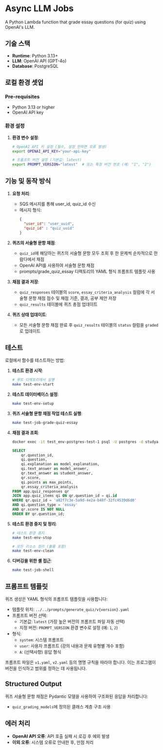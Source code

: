 # Async LLM Jobs

A Python Lambda function that grade essay questions (for quiz) using OpenAI's LLM.

## 기술 스택

- **Runtime**: Python 3.13+
- **LLM**: OpenAI API (GPT-4o)
- **Database**: PostgreSQL

## 로컬 환경 셋업

### Pre-requisites

- Python 3.13 or higher
- OpenAI API key 

### 환경 설정

1. **환경 변수 설정**:
   ```bash
   # OpenAI API 키 설정 (필수, 설정 안하면 오류 발생)
   export OPENAI_API_KEY="your-api-key"
   
   # 프롬프트 버전 설정 (기본값: latest)
   export PROMPT_VERSION="latest"  # 또는 특정 버전 번호 (예: "1", "2")
   ```

## 기능 및 동작 방식

1. **요청 처리**:
    - SQS 메시지를 통해 user_id, quiz_id 수신
    - 메시지 형식:
      ```json
      {
        "user_id": "user_uuid",
        "quiz_id" : "quiz_uuid"
      }
      ```
      
2. **퀴즈의 서술형 문항 채점**:
    - `quiz_id`에 해당하는 퀴즈의 서술형 문항 모두 조회 후 한 문제씩 순차적으로 한 람다에서 채점
    - OpenAI API를 사용하여 서술형 문항 채점 
    - prompts/grade_quiz_essay 디렉토리의 YAML 형식 프롬프트 템플릿 사용

4. **채점 결과 저장**:
    - `quiz_responses` 테이블의 `score`, `essay_criteria_analysis` 컬럼에 각 서술형 문항 채점 점수 및 채점 기준, 결과, 공부 제안 저장
    - `quiz_results` 테이블에 퀴즈 총점 업데이트

5. **퀴즈 상태 업데이트**:
    - 모든 서술형 문항 채점 완료 후 `quiz_results` 테이블의 `status` 컬럼을 `graded`로 업데이트

## 테스트

로컬에서 함수를 테스트하는 방법:

1. **테스트 환경 시작**:
   ```bash
   # 루트 디렉토리에서 실행
   make test-env-start
   ```

2. **테스트 데이터베이스 설정**:
   ```bash
   make test-env-setup
   ```

3. **퀴즈 서술형 문항 채점 작업 테스트 실행**:
   ```bash
   make test-job-grade-quiz-essay
   ```

4. **채점 결과 조회**:
    ```bash
    docker exec -it test_env-postgres-test-1 psql -U postgres -d studyaid
    ```
    ```sql
    SELECT 
        qr.question_id,
        qi.question,
        qi.explanation as model_explanation,  
        qi.text_answer as model_answer,       
        qr.text_answer as student_answer,
        qr.score,
        qi.points as max_points,              
        qr.essay_criteria_analysis
    FROM app.quiz_responses qr
    JOIN app.quiz_items qi ON qr.question_id = qi.id
    WHERE qr.quiz_id = 'a82f7c3e-5a9d-4e2a-b48f-32fc4539d6d0'
    AND qi.question_type = 'essay'
    AND qr.score IS NOT NULL
    ORDER BY qr.question_id;
    ```
   
4. **테스트 환경 중지 및 정리**:
   ```bash
   # 테스트 환경 중지
   make test-env-stop
   
   # 모든 리소스 정리 (볼륨 포함)
   make test-env-clean
   ```

5. **디버깅을 위한 셸 접근**:
   ```bash
   make test-job-shell
   ```

## 프롬프트 템플릿

퀴즈 생성은 YAML 형식의 프롬프트 템플릿을 사용합니다:

- 템플릿 위치: `../../prompts/generate_quiz/v{version}.yaml`
- 프롬프트 버전 선택:
    - 기본값: `latest` (가장 높은 버전의 프롬프트 파일 자동 선택)
    - 지정 버전: `PROMPT_VERSION` 환경 변수로 설정 (예: `1`, `2`)
- 형식:
    - `system`: 시스템 프롬프트
    - `user`: 사용자 프롬프트 (강의 내용과 문제 유형별 개수 포함)
    - `A`: (선택사항) 응답 형식

프롬프트 파일은 `v1.yaml`, `v2.yaml` 등의 명명 규칙을 따라야 합니다. 이는 프로그램이 버전을 인식하고 범위를 정하는 데 사용됩니다.

## Structured Output

퀴즈 서술형 문항 채점은 Pydantic 모델을 사용하여 구조화된 응답을 처리합니다:

- `quiz_grading_models`에 정의된 클래스 계층 구조 사용

## 에러 처리

- **OpenAI API 오류**: API 호출 실패 시 로깅 후 예외 발생
- **이외 오류**: 시스템 오류로 안내한 후, 만점 처리